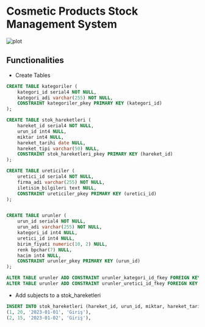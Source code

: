 # Cosmetic Products Stock Management System

![plot](https://github.com/senakurtak/dbms-project/assets/101430394/d7320453-48d9-4db2-b0d0-ad0563a0c92c)


## Functionalities

* Create Tables

```sql
CREATE TABLE kategoriler (
	kategori_id serial4 NOT NULL,
	kategori_adi varchar(255) NOT NULL,
	CONSTRAINT kategoriler_pkey PRIMARY KEY (kategori_id)
);

CREATE TABLE stok_hareketleri (
	hareket_id serial4 NOT NULL,
	urun_id int4 NULL,
	miktar int4 NULL,
	hareket_tarihi date NULL,
	hareket_tipi varchar(50) NULL,
	CONSTRAINT stok_hareketleri_pkey PRIMARY KEY (hareket_id)
);

CREATE TABLE ureticiler (
	uretici_id serial4 NOT NULL,
	firma_adi varchar(255) NOT NULL,
	iletisim_bilgileri text NULL,
	CONSTRAINT ureticiler_pkey PRIMARY KEY (uretici_id)
);


CREATE TABLE urunler (
	urun_id serial4 NOT NULL,
	urun_adi varchar(255) NOT NULL,
	kategori_id int4 NULL,
	uretici_id int4 NULL,
	birim_fiyati numeric(10, 2) NULL,
	renk bpchar(7) NULL,
	hacim int4 NULL,
	CONSTRAINT urunler_pkey PRIMARY KEY (urun_id)
);

ALTER TABLE urunler ADD CONSTRAINT urunler_kategori_id_fkey FOREIGN KEY (kategori_id) REFERENCES kategoriler(kategori_id);
ALTER TABLE urunler ADD CONSTRAINT urunler_uretici_id_fkey FOREIGN KEY (uretici_id) REFERENCES ureticiler(uretici_id);
```

* Add subjects to a stok_hareketleri
```sql
INSERT INTO stok_hareketleri (hareket_id, urun_id, miktar, hareket_tarihi, hareket_tipi) VALUES 
(1, 20, '2023-01-01', 'Giriş'),
(2, 15, '2023-01-02', 'Giriş'),
```
